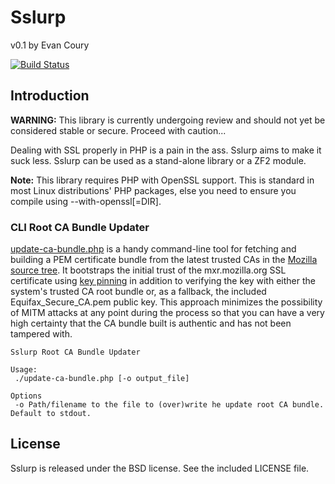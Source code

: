# Sslurp

v0.1 by Evan Coury

[![Build Status](https://secure.travis-ci.org/EvanDotPro/Sslurp.png?branch=master)](http://travis-ci.org/EvanDotPro/Sslurp)

## Introduction

**WARNING:** This library is currently undergoing review and should not yet be
considered stable or secure. Proceed with caution...

Dealing with SSL properly in PHP is a pain in the ass. Sslurp
aims to make it suck less. Sslurp can be used as a stand-alone library or a ZF2
module.

**Note:** This library requires PHP with OpenSSL support. This is standard in
most Linux distributions' PHP packages, else you need to ensure you compile
using --with-openssl[=DIR].

### CLI Root CA Bundle Updater

[update-ca-bundle.php](https://github.com/EvanDotPro/Sslurp/blob/master/bin/update-ca-bundle.php)
is a handy command-line tool for fetching and building a PEM certificate bundle
from the latest trusted CAs in the [Mozilla source
tree](https://mxr.mozilla.org/mozilla/source/security/nss/lib/ckfw/builtins/certdata.txt).
It bootstraps the initial trust of the mxr.mozilla.org SSL certificate using
[key pinning](http://tools.ietf.org/html/draft-ietf-websec-key-pinning-02) in
addition to verifying the key with either the system's trusted CA root bundle
or, as a fallback, the included Equifax\_Secure\_CA.pem public key. This
approach minimizes the possibility of MITM attacks at any point during the
process so that you can have a very high certainty that the CA bundle built is
authentic and has not been tampered with.

```
Sslurp Root CA Bundle Updater

Usage:
 ./update-ca-bundle.php [-o output_file]

Options
 -o	Path/filename to the file to (over)write he update root CA bundle. Default to stdout.
```

## License

Sslurp is released under the BSD license. See the included LICENSE file.
